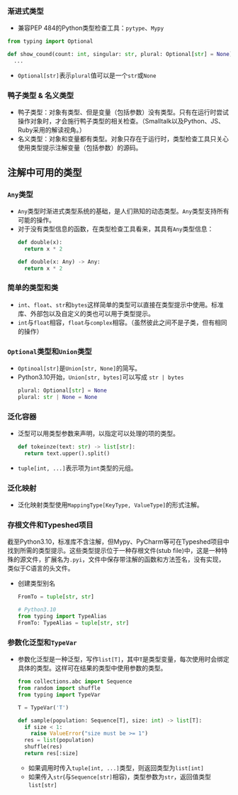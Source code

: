 ### 渐进式类型
- 兼容PEP 484的Python类型检查工具：`pytype`、`Mypy`

```python
from typing import Optional

def show_cound(count: int, singular: str, plural: Optional[str] = None) -> str:
  ...
```
- `Optional[str]`表示`plural`值可以是一个`str`或`None`


### 鸭子类型 & 名义类型
- 鸭子类型：对象有类型、但是变量（包括参数）没有类型。只有在运行时尝试操作对象时，才会施行鸭子类型的相关检查。（Smalltalk以及Python、JS、Ruby采用的解读视角。）
- 名义类型：对象和变量都有类型。对象只存在于运行时，类型检查工具只关心使用类型提示注解变量（包括参数）的源码。


## 注解中可用的类型

### `Any`类型
- `Any`类型时渐进式类型系统的基础，是人们熟知的动态类型。`Any`类型支持所有可能的操作。
- 对于没有类型信息的函数，在类型检查工具看来，其具有`Any`类型信息：
  ```python
  def double(x):
    return x * 2

  def double(x: Any) -> Any:
    return x * 2
  ```

### 简单的类型和类
- `int`、`float`、`str`和`bytes`这样简单的类型可以直接在类型提示中使用。标准库、外部包以及自定义的类也可以用于类型提示。
- `int`与`float`相容，`float`与`complex`相容。（虽然彼此之间不是子类，但有相同的操作）

### `Optional`类型和`Union`类型
- `Optinoal[str]`是`Union[str, None]`的简写。
- Python3.10开始，`Union[str, bytes]`可以写成 `str | bytes`
  ```python
  plural: Optional[str] = None
  plural: str | None = None
  ```

### 泛化容器
- 泛型可以用类型参数来声明，以指定可以处理的项的类型。
  ```python
  def tokeinze(text: str) -> list[str]:
    return text.upper().split()
  ```
- `tuple[int, ...]`表示项为`int`类型的元组。

### 泛化映射
- 泛化映射类型使用`MappingType[KeyType, ValueType]`的形式注解。

### 存根文件和Typeshed项目

截至Python3.10，标准库不含注解，但Mypy、PyCharm等可在Typeshed项目中找到所需的类型提示。这些类型提示位于一种存根文件(stub file)中，这是一种特殊的源文件，扩展名为`.pyi`，文件中保存带注解的函数和方法签名，没有实现，类似于C语言的头文件。

- 创建类型别名
  ```python
  FromTo = tuple[str, str]

  # Python3.10
  from typing import TypeAlias
  FromTo: TypeAlias = tuple[str, str]
  ```

### 参数化泛型和`TypeVar`
- 参数化泛型是一种泛型，写作`list[T]`，其中`T`是类型变量，每次使用时会绑定具体的类型。这样可在结果的类型中使用参数的类型。
  ```python
  from collections.abc import Sequence
  from random import shuffle
  from typing import TypeVar

  T = TypeVar('T')

  def sample(population: Sequence[T], size: int) -> list[T]:
    if size < 1:
      raise ValueError("size must be >= 1")
    res = list(population)
    shuffle(res)
    return res[:size]
  ```
  - 如果调用时传入`tuple[int, ...]`类型，则返回类型为`list[int]`
  - 如果传入`str`(与`Sequence[str]`相容)，类型参数为`str`，返回值类型`list[str]`
